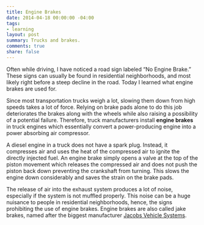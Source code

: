 ```yaml
---
title: Engine Brakes
date: 2014-04-18 00:00:00 -04:00
tags:
- learning
layout: post
summary: Trucks and brakes.
comments: true
share: false
---
```


Often while driving, I have noticed a road sign labeled “No Engine Brake.” These signs can usually be found in residential neighborhoods, and most likely right before a steep decline in the road. Today I learned what engine brakes are used for.

Since most transportation trucks weigh a lot, slowing them down from high speeds takes a lot of force. Relying on brake pads alone to do this job deteriorates the brakes along with the wheels while also raising a possibility of a potential failure. Therefore, truck manufacturers install __engine brakes__ in truck engines which essentially convert a power-producing engine into a power absorbing air compressor.

A diesel engine in a truck does not have a spark plug. Instead, it compresses air and uses the heat of the compressed air to ignite the directly injected fuel. An engine brake simply opens a valve at the top of the piston movement which releases the compressed air and does not push the piston back down preventing the crankshaft from turning. This slows the engine down considerably and saves the strain on the brake pads.

The release of air into the exhaust system produces a lot of noise, especially if the system is not muffled properly. This noise can be a huge nuisance to people in residential neighborhoods, hence, the signs prohibiting the use of engine brakes. Engine brakes are also called jake brakes, named after the biggest manufacturer [Jacobs Vehicle Systems](http://www.jacobsvehiclesystems.com/technology/compression-release-brakes/).
